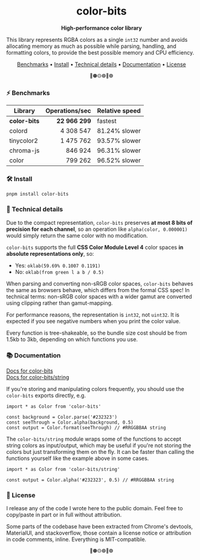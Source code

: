 <h1 align="center">
  color-bits
</h1>

<p align="center">
  <b>High-performance color library</b>
</p>

This library represents RGBA colors as a single `int32` number and avoids allocating memory as much as possible while parsing, handling, and formatting colors, to provide the best possible memory and CPU efficiency.

<p align="center">
  <a href="#-benchmarks">Benchmarks</a> •
  <a href="#-install">Install</a> •
  <a href="#-technical-details">Technical details</a> •
  <a href="#-documentation">Documentation</a> •
  <a href="#-license">License</a>
</p>

<p align="center">
  <small>🔴🟠🟡🟢🔵🟣</small>
</p>

### ⚡ Benchmarks

| Library        | Operations/sec | Relative speed |
| ---            | --:            | ---            |
| **color-bits** | **22 966 299** | fastest        |
| colord         | 4 308 547      | 81.24% slower  |
| tinycolor2     | 1 475 762      | 93.57% slower  |
| chroma-js      | 846 924        | 96.31% slower  |
| color          | 799 262        | 96.52% slower  |

### 🛠️ Install

```sh
pnpm install color-bits
```

### 📑 Technical details

Due to the compact representation, `color-bits` preserves **at most 8 bits of precision for each channel**, so an operation like `alpha(color, 0.000001)` would simply return the same color with no modification.

`color-bits` supports the full **CSS Color Module Level 4** color spaces **in absolute representations only**, so:
 - Yes: `oklab(59.69% 0.1007 0.1191)`
 - No: `oklab(from green l a b / 0.5)`

When parsing and converting non-sRGB color spaces, `color-bits` behaves the same as browsers behave, which differs from the formal CSS spec! In technical terms: non-sRGB color spaces with a wider gamut are converted using clipping rather than gamut-mapping.

For performance reasons, the representation is `int32`, not `uint32`. It is expected if you see negative numbers when you print the color value.

Every function is tree-shakeable, so the bundle size cost should be from 1.5kb to 3kb, depending on which functions you use.

### 📚 Documentation

[Docs for color-bits](https://github.com/romgrk/color-bits/tree/master/docs/README.md)  
[Docs for color-bits/string](https://github.com/romgrk/color-bits/tree/master/docs/string/README.md)  

If you're storing and manipulating colors frequently, you should use the `color-bits` exports directly, e.g.

```tsx
import * as Color from 'color-bits'

const background = Color.parse('#232323')
const seeThrough = Color.alpha(background, 0.5)
const output = Color.format(seeThrough) // #RRGGBBAA string
```

The `color-bits/string` module wraps some of the functions to accept string colors as input/output, which may be useful if you're not storing the colors but just transforming them on the fly. It can be faster than calling the functions yourself like the example above in some cases.

```tsx
import * as Color from 'color-bits/string'

const output = Color.alpha('#232323', 0.5) // #RRGGBBAA string
```

### 📜 License

I release any of the code I wrote here to the public domain. Feel free to copy/paste in part or in full without attribution.

Some parts of the codebase have been extracted from Chrome's devtools, MaterialUI, and stackoverflow, those contain a license notice or attribution in code comments, inline. Everything is MIT-compatible.

<p align="center">
  <small>🔴🟠🟡🟢🔵🟣</small>
</p>
